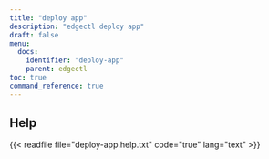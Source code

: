 ```yaml
---
title: "deploy app"
description: "edgectl deploy app"
draft: false
menu:
  docs:
    identifier: "deploy-app"
    parent: edgectl
toc: true
command_reference: true
---
```


## Help

{{< readfile file="deploy-app.help.txt" code="true" lang="text" >}}
